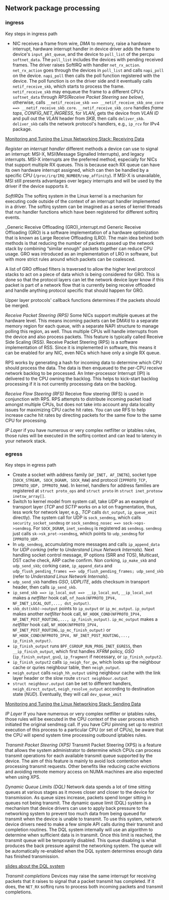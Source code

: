 ## Network package processing
### ingress
Key steps in ingress path
  - NIC receives a frame from wire, _DMA_ to memory, raise a hardware interrupt, hardware interrupt handler in device driver adds the frame to device's `input_pkt_queue`, and the device to `poll_list` of the percpu `softnet_data`. The `poll_list` includes the devices with pending received frames. The driver raises SoftIRQ with handler `net_rx_action`. `net_rx_action` goes through the devices in `poll_list` and calls `napi_poll` on the device. `napi_poll` then calls the poll function registered with the device. The poll function is on the driver side and it eventually calls `netif_receive_skb`, which starts to process the frame. `netif_receive_skb` may enqueue the frame to a different CPU's `softnet_data` through _RPS(Receive Packet Steering see below)_, otherwise, calls `__netif_receive_skb ==> __netif_receive_skb_one_core ==> __netif_receive_skb_core`. `__netif_receive_skb_core` handles _frame taps_, _CONFIG_NET_INGRESS_, for _VLAN_, gets the device from _VLAN ID_ and pull out the _VLAN_ header from _SKB_, then calls `deliver_skb`. `deliver_skb` calls the network protocol's handlers, e.g., `ip_rcv` for IPv4 package.

[Monitoring and Tuning the Linux Networking Stack: Receiving Data](https://blog.packagecloud.io/eng/2016/06/22/monitoring-tuning-linux-networking-stack-receiving-data/)

_Register an interrupt handler_
different methods a device can use to signal an interrupt: MSI-X, MSI(Message Signalled Interrupts), and legacy interrupts. MSI-X interrupts are the preferred method, especially for NICs that support multiple RX queues. This is because each RX queue can have its own hardware interrupt assigned, which can then be handled by a specific CPU (`/proc/irq/IRQ_NUMBER/smp_affinity`). If MSI-X is unavailable, MSI still presents advantages over legacy interrupts and will be used by the driver if the device supports it.

_SoftIRQs_
The softirq system in the Linux kernel is a mechanism for executing code outside of the context of an interrupt handler implemented in a driver.
The softirq system can be imagined as a series of kernel threads that run handler functions which have been registered for different softirq events.

_Generic Receive Offloading (GRO)_interrupt.md
Generic Receive Offloading (GRO) is a software implementation of a hardware optimization that is known as Large Receive Offloading (LRO). The main idea behind both methods is that reducing the number of packets passed up the network stack by combining “similar enough” packets together can reduce CPU usage. GRO was introduced as an implementation of LRO in software, but with more strict rules around which packets can be coalesced.

A list of GRO offload filters is traversed to allow the higher level protocol stacks to act on a piece of data which is being considered for GRO. This is done so that the protocol layers can let the network device layer know if this packet is part of a network flow that is currently being receive offloaded and handle anything protocol specific that should happen for GRO.

Upper layer protocols' callback functions determines if the packets should be merged.

_Receive Packet Steering (RPS)_
Some NICs support multiple queues at the hardware level. This means incoming packets can be DMA’d to a separate memory region for each queue, with a separate NAPI structure to manage polling this region, as well. Thus multiple CPUs will handle interrupts from the device and also process packets.
This feature is typically called Receive Side Scaling (RSS). Receive Packet Steering (RPS) is a software implementation of RSS. Since it is implemented in software, this means it can be enabled for any NIC, even NICs which have only a single RX queue.

RPS works by generating a hash for incoming data to determine which CPU should process the data. The data is then enqueued to the per-CPU receive network backlog to be processed. An Inter-processor Interrupt (IPI) is delivered to the CPU owning the backlog. This helps to kick-start backlog processing if it is not currently processing data on the backlog.

_Receive Flow Steering (RFS)_
Receive flow steering (RFS) is used in conjunction with RPS. RPS attempts to distribute incoming packet load amongst multiple CPUs, but does not take into account any data locality issues for maximizing CPU cache hit rates. You can use RFS to help increase cache hit rates by directing packets for the same flow to the same CPU for processing.


_IP Layer_
if you have numerous or very complex netfilter or iptables rules, those rules will be executed in the softirq context and can lead to latency in your network stack.



### egress
Key steps in egress path
  - Create a socket with address family (`AF_INET, AF_INET6`), socket type (`SOCK_STREAM, SOCK_DGRAM, SOCK_RAW`) and protocol (`IPPROTO_TCP, IPPROTO_UDP, IPPROTO_RAW`). In kernel, handlers for address families are registered at `struct proto_ops` and `struct proto` in `struct inet_protosw inetsw_array[]`.
  - Switch to kernel model from system call, take _UDP_ as an example of transport layer (_TCP_ and _SCTP_ works on a lot on fragmentation, thus, less work for network layer, e.g., _TCP_ calls `dst_output`, `ip_queue_xmit` directly). The system call for UDP is `sock_sendmsg`, which calls `security_socket_sendmsg` or `sock_sendmsg_nosec ==> sock->ops->sendmsg`. For `SOCK_DGRAM`, `inet_sendmsg` is registered as `sendmsg`. `sendmsg` just calls `sk->sk_prot->sendmsg`, which points to `udp_sendmsg` for `IPPROTO_UDP`.
  - In `udp_sendmsg`, accumulating more messages and calls `ip_append_data` for _UDP corking_ (refer to _Understand Linux Network Internals_). Next handling socket control message, IP options (SRR and TOS), Multicast, DST cache check, ARP cache confirm. Non corking, `ip_make_skb` and `udp_send_skb`; corking case, `ip_append_data` and `udp_flush_pending_frames ==> udp_flush_pending_frames; udp_send_skb` (refer to _Understand Linux Network Internals_).
  - `udp_send_skb` handles _GSO_, _UDPLITE_, adds checksum in transport header, then calls `ip_send_skb`.
  - `ip_send_skb ==> ip_local_out ==> __ip_local_out`,  `__ip_local_out` makes a _netfilter_ hook call, `nf_hook(NFPROTO_IPV4, NF_INET_LOCAL_OUT,..., dst_output)`.
  - `skb_dst(skb)->output` points to `ip_output` or `ip_mc_output`. `ip_output` makes another _netfilter_ hook call, `NF_HOOK_COND(NFPROTO_IPV4, NF_INET_POST_ROUTING,..., ip_finish_output)`. `ip_mc_output` makes a _netfilter_ hook call, `NF_HOOK(NFPROTO_IPV4, NF_INET_POST_ROUTING,ip_mc_finish_output)` or `NF_HOOK_COND(NFPROTO_IPV4, NF_INET_POST_ROUTING,..., ip_finish_output)`.
  - `ip_finish_output` runs `BPF_CGROUP_RUN_PROG_INET_EGRESS`, then `__ip_finish_output`, which first handles _XFRM_ policy, _GSO_ (`ip_finish_output_gso`), `ip_fragment` if necessary, or `ip_finish_output2`.
  - `ip_finish_output2` calls `ip_neigh_for_gw`, which looks up the neighbour cache or quries neighbour table, then `neigh_output`.
  - `neigh_output` calls `neigh_hh_output` using neighbour cache with the link layer header or the slow route `struct neighbour.output`
  - `struct neighbour.output` can be set to different handlers, `neigh_direct_output`, `neigh_resolve_output` according to destination state (_NUD_). Eventually, they will call `dev_queue_xmit`


[Monitoring and Tuning the Linux Networking Stack: Sending Data](https://blog.packagecloud.io/eng/2017/02/06/monitoring-tuning-linux-networking-stack-sending-data/)

_IP Layer_
If you have numerous or very complex netfilter or iptables rules, those rules will be executed in the CPU context of the user process which initiated the original sendmsg call. If you have CPU pinning set up to restrict execution of this process to a particular CPU (or set of CPUs), be aware that the CPU will spend system time processing outbound iptables rules.

_Transmit Packet Steering (XPS)_
Transmit Packet Steering (XPS) is a feature that allows the system administrator to determine which CPUs can process transmit operations for each available transmit queue supported by the device. The aim of this feature is mainly to avoid lock contention when processing transmit requests. Other benefits like reducing cache evictions and avoiding remote memory access on NUMA machines are also expected when using XPS.

_Dynamic Queue Limits (DQL)_
Network data spends a lot of time sitting queues at various stages as it moves closer and closer to the device for transmission. As queue sizes increase, packets spend longer sitting in queues not being transmit.
The dynamic queue limit (DQL) system is a mechanism that device drivers can use to apply back pressure to the networking system to prevent too much data from being queued for transmit when the device is unable to transmit.
To use this system, network device drivers need to make a few simple API calls during their transmit and completion routines. The DQL system internally will use an algorithm to determine when sufficient data is in transmit. Once this limit is reached, the transmit queue will be temporarily disabled. This queue disabling is what produces the back pressure against the networking system. The queue will be automatically re-enabled when the DQL system determines enough data has finished transmission.

[slides about the DQL system](https://blog.linuxplumbersconf.org/2012/wp-content/uploads/2012/08/bql_slide.pdf)

_Transmit completions_
Devices may raise the same interrupt for receiving packets that it raises to signal that a packet transmit has completed. If it does, the `NET_RX` softirq runs to process both incoming packets and transmit completions.
